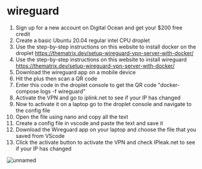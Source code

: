 # wireguard
1) Sign up for a new account on Digital Ocean and get your $200 free credit
2) Create a basic Ubuntu 20.04 regular intel CPU droplet
3) Use the step-by-step instructions on this website to install docker on the droplet https://thematrix.dev/setup-wireguard-vpn-server-with-docker/
4) Use the step-by-step instructions on this website to install wireguard https://thematrix.dev/setup-wireguard-vpn-server-with-docker/
5) Download the wireguard app on a mobile device
6) Hit the plus then scan a QR code
7) Enter this code in the droplet console to get the QR code "docker-compose logs -f wireguard"
8) Activate the VPN and go to iplink.net to see if your IP has changed
9) Now to activate it on a laptop go to the droplet console and navigate to the config file
10) Open the file using nano and copy all the text
11) Create a config file in vscode and paste the text and save it
12) Download the Wireguard app on your laptop and choose the file that you saved from VScode
13) Click the activate button to activate the VPN and check IPleak.net to see if your IP has changed




![unnamed](https://github.com/Dawsonrep/wireguard/assets/124703437/7edf4013-2602-40f0-b7aa-911ab5918a93)






















